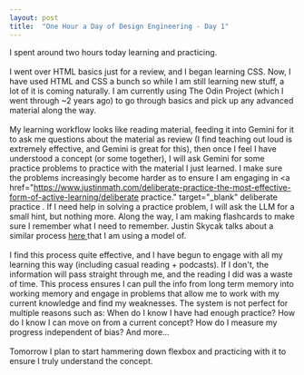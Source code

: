 ```yaml
---
layout: post
title:  "One Hour a Day of Design Engineering - Day 1"
---
```


I spent around two hours today learning and practicing.
<br><br>
I went over HTML basics just for a review, and I began learning CSS. Now, I have used HTML and CSS a bunch so while I am still learning new stuff, a lot of it is coming naturally. I am currently using The Odin Project (which I went through ~2 years ago) to go through basics and pick up any advanced material along the way.
<br><br>
My learning workflow looks like reading material, feeding it into Gemini for it to ask me questions about the material as review (I find teaching out loud is extremely effective, and Gemini is great for this), then once I feel I have understood a concept (or some together), I will ask Gemini for some practice problems to practice with the material I just learned. I make sure the  problems increasingly become harder as to ensure I am engaging in <a href="https://www.justinmath.com/deliberate-practice-the-most-effective-form-of-active-learning/deliberate practice." target="_blank" deliberate practice </a>. If I need help in solving a practice problem, I will ask the LLM for a small hint, but nothing more. Along the way, I am making flashcards to make sure I remember what I need to remember. Justin Skycak talks about a similar process <a href="https://youtu.be/GOqaK5cIUrk?si=wiBftqvsMkYJlUFe" target="_blank"> here </a>that I am using a model of. 
<br><br>
I find this process quite effective, and I have begun to engage with all my learning this way (including casual reading + podcasts). If I don't, the information will pass straight through me, and the reading I did was a waste of time. This process ensures I can pull the info from long term memory into working memory and engage in problems that allow me to work with my current knowledge and find my weaknesses. The system is not perfect for multiple reasons such as: When do I know I have had enough practice? How do I know I can move on from a current concept? How do I measure my progress independent of bias? And more...
<br><br>
Tomorrow I plan to start hammering down flexbox and practicing with it to ensure I truly understand the concept. 

